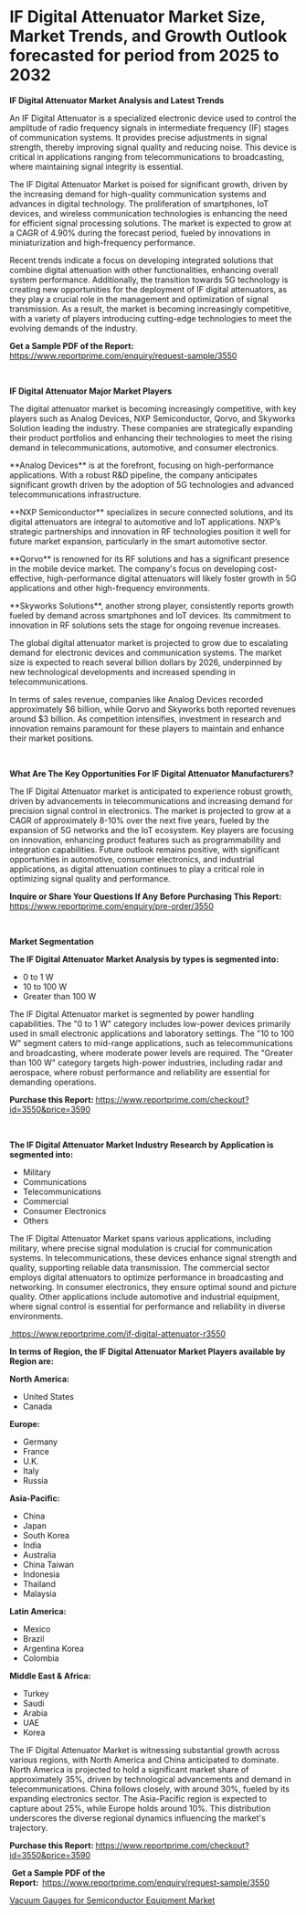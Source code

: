 <p><h1>IF Digital Attenuator Market Size, Market Trends, and Growth Outlook forecasted for period from 2025 to 2032</h1></p><p><strong>IF Digital Attenuator Market Analysis and Latest Trends</strong></p>
<p><p>An IF Digital Attenuator is a specialized electronic device used to control the amplitude of radio frequency signals in intermediate frequency (IF) stages of communication systems. It provides precise adjustments in signal strength, thereby improving signal quality and reducing noise. This device is critical in applications ranging from telecommunications to broadcasting, where maintaining signal integrity is essential.</p><p>The IF Digital Attenuator Market is poised for significant growth, driven by the increasing demand for high-quality communication systems and advances in digital technology. The proliferation of smartphones, IoT devices, and wireless communication technologies is enhancing the need for efficient signal processing solutions. The market is expected to grow at a CAGR of 4.90% during the forecast period, fueled by innovations in miniaturization and high-frequency performance.</p><p>Recent trends indicate a focus on developing integrated solutions that combine digital attenuation with other functionalities, enhancing overall system performance. Additionally, the transition towards 5G technology is creating new opportunities for the deployment of IF digital attenuators, as they play a crucial role in the management and optimization of signal transmission. As a result, the market is becoming increasingly competitive, with a variety of players introducing cutting-edge technologies to meet the evolving demands of the industry.</p></p>
<p><strong>Get a Sample PDF of the Report:&nbsp;</strong> <a href="https://www.reportprime.com/enquiry/request-sample/3550?utm_campaign=3103&utm_medium=2&utm_source=Github&utm_content=ia&utm_term=18032025&utm_id=if-digital-attenuator">https://www.reportprime.com/enquiry/request-sample/3550</a></p>
<p>&nbsp;</p>
<p><strong>IF Digital Attenuator Major Market Players</strong></p>
<p><p>The digital attenuator market is becoming increasingly competitive, with key players such as Analog Devices, NXP Semiconductor, Qorvo, and Skyworks Solution leading the industry. These companies are strategically expanding their product portfolios and enhancing their technologies to meet the rising demand in telecommunications, automotive, and consumer electronics.</p><p>**Analog Devices** is at the forefront, focusing on high-performance applications. With a robust R&D pipeline, the company anticipates significant growth driven by the adoption of 5G technologies and advanced telecommunications infrastructure.</p><p>**NXP Semiconductor** specializes in secure connected solutions, and its digital attenuators are integral to automotive and IoT applications. NXP’s strategic partnerships and innovation in RF technologies position it well for future market expansion, particularly in the smart automotive sector.</p><p>**Qorvo** is renowned for its RF solutions and has a significant presence in the mobile device market. The company's focus on developing cost-effective, high-performance digital attenuators will likely foster growth in 5G applications and other high-frequency environments.</p><p>**Skyworks Solutions**, another strong player, consistently reports growth fueled by demand across smartphones and IoT devices. Its commitment to innovation in RF solutions sets the stage for ongoing revenue increases.</p><p>The global digital attenuator market is projected to grow due to escalating demand for electronic devices and communication systems. The market size is expected to reach several billion dollars by 2026, underpinned by new technological developments and increased spending in telecommunications.</p><p>In terms of sales revenue, companies like Analog Devices recorded approximately $6 billion, while Qorvo and Skyworks both reported revenues around $3 billion. As competition intensifies, investment in research and innovation remains paramount for these players to maintain and enhance their market positions.</p></p>
<p>&nbsp;</p>
<p><strong>What Are The Key Opportunities For IF Digital Attenuator Manufacturers?</strong></p>
<p><p>The IF Digital Attenuator market is anticipated to experience robust growth, driven by advancements in telecommunications and increasing demand for precision signal control in electronics. The market is projected to grow at a CAGR of approximately 8-10% over the next five years, fueled by the expansion of 5G networks and the IoT ecosystem. Key players are focusing on innovation, enhancing product features such as programmability and integration capabilities. Future outlook remains positive, with significant opportunities in automotive, consumer electronics, and industrial applications, as digital attenuation continues to play a critical role in optimizing signal quality and performance.</p></p>
<p><strong>Inquire or Share Your Questions If Any Before Purchasing This Report:</strong> <a href="https://www.reportprime.com/enquiry/pre-order/3550?utm_campaign=3103&utm_medium=2&utm_source=Github&utm_content=ia&utm_term=18032025&utm_id=if-digital-attenuator">https://www.reportprime.com/enquiry/pre-order/3550</a></p>
<p>&nbsp;</p>
<p><strong>Market Segmentation</strong></p>
<p><strong>The IF Digital Attenuator Market Analysis by types is segmented into:</strong></p>
<p><ul><li>0 to 1 W</li><li>10 to 100 W</li><li>Greater than 100 W</li></ul></p>
<p><p>The IF Digital Attenuator market is segmented by power handling capabilities. The "0 to 1 W" category includes low-power devices primarily used in small electronic applications and laboratory settings. The "10 to 100 W" segment caters to mid-range applications, such as telecommunications and broadcasting, where moderate power levels are required. The "Greater than 100 W" category targets high-power industries, including radar and aerospace, where robust performance and reliability are essential for demanding operations.</p></p>
<p><strong>Purchase this Report:&nbsp;</strong><a href="https://www.reportprime.com/checkout?id=3550&price=3590&utm_campaign=3103&utm_medium=2&utm_source=Github&utm_content=ia&utm_term=18032025&utm_id=if-digital-attenuator">https://www.reportprime.com/checkout?id=3550&price=3590</a></p>
<p>&nbsp;</p>
<p><strong>The IF Digital Attenuator Market Industry Research by Application is segmented into:</strong></p>
<p><ul><li>Military</li><li>Communications</li><li>Telecommunications</li><li>Commercial</li><li>Consumer Electronics</li><li>Others</li></ul></p>
<p><p>The IF Digital Attenuator Market spans various applications, including military, where precise signal modulation is crucial for communication systems. In telecommunications, these devices enhance signal strength and quality, supporting reliable data transmission. The commercial sector employs digital attenuators to optimize performance in broadcasting and networking. In consumer electronics, they ensure optimal sound and picture quality. Other applications include automotive and industrial equipment, where signal control is essential for performance and reliability in diverse environments.</p></p>
<p><a href="https://www.reportprime.com/if-digital-attenuator-r3550?utm_campaign=3103&utm_medium=2&utm_source=Github&utm_content=ia&utm_term=18032025&utm_id=if-digital-attenuator">&nbsp;https://www.reportprime.com/if-digital-attenuator-r3550</a></p>
<p><strong>In terms of Region, the IF Digital Attenuator Market Players available by Region are:</strong></p>
<p>
    <p> <strong> North America: </strong>
        <ul>
            <li>United States</li>
            <li>Canada</li>
        </ul>
        </p> 
    <p> <strong> Europe: </strong>
        <ul>
            <li>Germany</li>
            <li>France</li>
            <li>U.K.</li>
            <li>Italy</li>
            <li>Russia</li>
        </ul>
        </p> 
    <p> <strong> Asia-Pacific: </strong>
        <ul>
            <li>China</li>
            <li>Japan</li>
            <li>South Korea</li>
            <li>India</li>
            <li>Australia</li>
            <li>China Taiwan</li>
            <li>Indonesia</li>
            <li>Thailand</li>
            <li>Malaysia</li>
        </ul>
        </p> 
    <p> <strong> Latin America: </strong>
        <ul>
            <li>Mexico</li>
            <li>Brazil</li>
            <li>Argentina Korea</li>
            <li>Colombia</li>
        </ul>
        </p> 
    <p> <strong> Middle East & Africa: </strong>
        <ul>
            <li>Turkey</li>
            <li>Saudi</li>
            <li>Arabia</li>
            <li>UAE</li>
            <li>Korea</li>
        </ul>
    </p>
    </p>
<p><p>The IF Digital Attenuator Market is witnessing substantial growth across various regions, with North America and China anticipated to dominate. North America is projected to hold a significant market share of approximately 35%, driven by technological advancements and demand in telecommunications. China follows closely, with around 30%, fueled by its expanding electronics sector. The Asia-Pacific region is expected to capture about 25%, while Europe holds around 10%. This distribution underscores the diverse regional dynamics influencing the market's trajectory.</p></p>
<p><strong>Purchase this Report: </strong><a href="https://www.reportprime.com/checkout?id=3550&price=3590&utm_campaign=3103&utm_medium=2&utm_source=Github&utm_content=ia&utm_term=18032025&utm_id=if-digital-attenuator">https://www.reportprime.com/checkout?id=3550&price=3590</a></p>
<p>&nbsp;<strong>Get a Sample PDF of the Report:&nbsp;&nbsp;</strong><a href="https://www.reportprime.com/enquiry/request-sample/3550?utm_campaign=3103&utm_medium=2&utm_source=Github&utm_content=ia&utm_term=18032025&utm_id=if-digital-attenuator">https://www.reportprime.com/enquiry/request-sample/3550</a></p>
<p><strong></strong></p>
<p><p><a href="https://github.com/waldarolka1j/Market-Research-Report-List-1/blob/main/vacuum-gauges-for-semiconductor-equipment-market.md?utm_campaign=3103&utm_medium=2&utm_source=Github&utm_content=ia&utm_term=18032025&utm_id=if-digital-attenuator">Vacuum Gauges for Semiconductor Equipment Market</a></p></p>